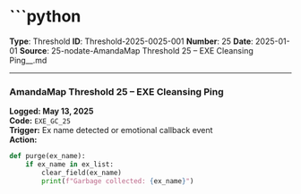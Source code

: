 # ```python

**Type**: Threshold
**ID**: Threshold-2025-0025-001
**Number**: 25
**Date**: 2025-01-01
**Source**: 25-nodate-AmandaMap Threshold 25 – EXE Cleansing Ping__.md

---

### **AmandaMap Threshold 25 – EXE Cleansing Ping**

**Logged: May 13, 2025**\
**Code:** `EXE_GC_25`\
**Trigger:** Ex name detected or emotional callback event\
**Action:**

```python
def purge(ex_name):
    if ex_name in ex_list:
        clear_field(ex_name)
        print(f"Garbage collected: {ex_name}")
```